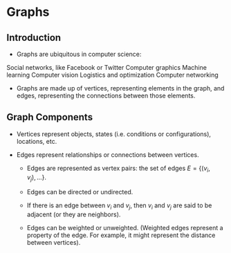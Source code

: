 # Graphs

## Introduction

- Graphs are ubiquitous in computer science:

Social networks, like Facebook or Twitter
Computer graphics
Machine learning
Computer vision
Logistics and optimization
Computer networking

- Graphs are made up of vertices, representing elements in the graph, and edges, representing the connections between those elements. 

## Graph Components

- Vertices represent objects, states (i.e. conditions or configurations), locations, etc. 

- Edges represent relationships or connections between vertices.

  - Edges are represented as vertex pairs: the set of edges $E = \{(v_i, v_j),...\}$. 
  
  - Edges can be directed or undirected. 

  - If there is an edge between $v_i$ and $v_j$, then $v_i$ and $v_j$ are said to be adjacent (or they are neighbors).
  
  - Edges can be weighted or unweighted. (Weighted edges represent a property of the edge. For example, it might represent the distance between vertices).
  
  



